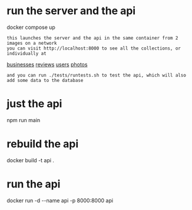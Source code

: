 # run the server and the api
docker compose up

    this launches the server and the api in the same container from 2 images on a network
    you can visit http://localhost:8000 to see all the collections, or individually at

[businesses](http://localhost:8000/businesses)
[reviews](http://localhost:8000/reviews)
[users](http://localhost:8000/users)
[photos](http://localhost:8000/photos)

    and you can run ./tests/runtests.sh to test the api, which will also add some data to the database


# just the api
npm run main
# rebuild the api
docker build -t api .
# run the api
docker run -d --name api -p 8000:8000 api